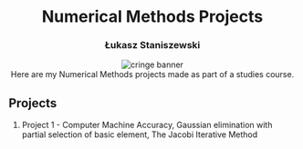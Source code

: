 <h1 align="center">Numerical Methods Projects</h1>
<h3 align="center">Łukasz Staniszewski</h1>

<div align="center">
<img src="https://user-images.githubusercontent.com/59453698/178227372-a2ba653c-dc26-4c62-b1a1-62d0759408c2.png" alt="cringe banner">
</div>

<div align="center">
  Here are my Numerical Methods projects made as part of a studies course.
</div>

## Projects
1. Project 1 - Computer Machine Accuracy, Gaussian elimination with partial selection of basic element, The Jacobi Iterative Method
